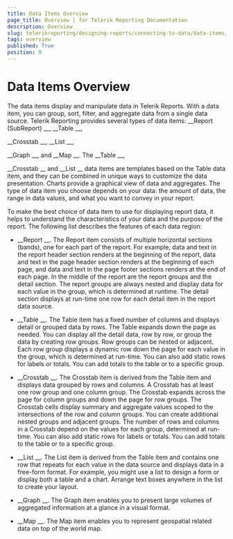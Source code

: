 ```yaml
---
title: Data Items Overview
page_title: Overview | for Telerik Reporting Documentation
description: Overview
slug: telerikreporting/designing-reports/connecting-to-data/data-items/overview
tags: overview
published: True
position: 0
---
```


# Data Items Overview



The data items display and manipulate data in Telerik Reports.
        With a data item, you can group, sort, filter, and aggregate data
        from a single data source. Telerik Reporting provides several types of
        data items: 
__Report (SubReport)
__, 
__Table
__,
        
__Crosstab
__, 
__List
__,
        
__Graph
__, and 
__Map
__. The 
__Table
__,
        
__Crosstab
__ and 
__List
__ data
        items are templates based on the Table data item,
        and they can be combined in unique ways to customize the data presentation.
        Charts provide a graphical view of data and aggregates.
        The type of data item you choose depends on your data: the amount of
        data, the range in data values, and what you want to convey in your report.
      


To make the best choice of data item to use for displaying report data,
        it helps to understand the characteristics of your data and the purpose of
        the report. The following list describes the features of each data region:
      


* __Report
__. The Report item consists of multiple
          horizontal sections (bands), one for each part of the report.
          For example, data and text in the report header section renders at
          the beginning of the report, data and text in the page header section
          renders at the beginning of each page, and data and text in the page footer
          sections renders at the end of each page. In the middle of the report are
          the report groups and the detail section. The report groups are always
          nested and display data for each value in the group, which is determined
          at runtime. The detail section displays at run-time one row for each
          detail item in the report data source.
        


* __Table
__. The Table item has a fixed number of columns and
          displays detail or grouped data by rows. The Table expands down
          the page as needed. You can display all the detail data, row by row,
          or group the data by creating row groups. Row groups can be nested or adjacent.
          Each row group displays a dynamic row down the page for each value in the group,
          which is determined at run-time. You can also add static rows for labels or totals.
          You can add totals to the table or to a specific group.
        


* __Crosstab
__. The Crosstab item is derived from the Table
          item and displays data grouped by rows and columns. A Crosstab has at least
          one row group and one column group. The Crosstab expands across the page for column
          groups and down the page for row groups. The Crosstab cells display summary and aggregate
          values scoped to the intersections of the row and column groups. You can create additional
          nested groups and adjacent groups. The number of rows and columns in a Crosstab
          depend on the values for each group, determined at run-time.
          You can also add static rows for labels or totals.
          You can add totals to the table or to a specific group.
        


* __List
__. The List item is derived from the Table item and
          contains one row that repeats for each value in the data source and
          displays data in a free-form format. For example, you might use a list to
          design a form or display both a table and a chart. Arrange text boxes anywhere
          in the list to create your layout.
        


* __Graph
__. The Graph item enables you to present large volumes
          of aggregated information at a glance in a visual format.
        


* __Map
__. The Map item enables you to represent geospatial related data on top of the world map.
        

